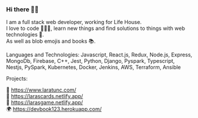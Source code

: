### Hi there 💁‍♀️

I am a full stack web developer, working for Life House. \
I love to code 👩🏻‍💻, learn new things and find solutions to things with web technologies 🔧.\
As well as blob emojis and books 📚. 

Languages and Technologies: Javascript, React.js, Redux, Node.js, Express, MongoDb, Firebase, C++, Jest, Python, Django, Pyspark, Typescript, Nestjs, PySpark, Kubernetes, Docker, Jenkins, AWS, Terraform, Ansible

Projects: 

🍋 https://www.laratunc.com/  \
👾 https://larascards.netlify.app/  \
🌴 https://larasgame.netlify.app/ \
🌍 https://devbook123.herokuapp.com/  



<!--
**LaraTunc/LaraTunc** is a ✨ _special_ ✨ repository because its `README.md` (this file) appears on your GitHub profile.

Here are some ideas to get you started:

- 🔭 I’m currently working on ...
- 🌱 I’m currently learning ...
- 👯 I’m looking to collaborate on ...
- 🤔 I’m looking for help with ...
- 💬 Ask me about ...
- 📫 How to reach me: ...
- 😄 Pronouns: ...
- ⚡ Fun fact: ...
-->
